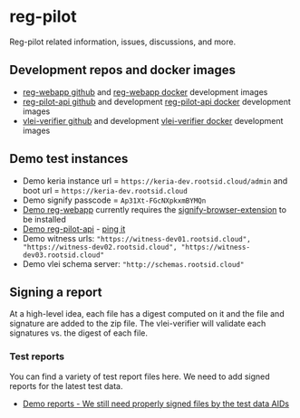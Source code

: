 # reg-pilot
Reg-pilot related information, issues, discussions, and more.

## Development repos and docker images
* [reg-webapp github](https://github.com/GLEIF-IT/reg-pilot-webapp) and [reg-webapp docker](https://hub.docker.com/r/2byrds/reg-webapp/tags) development images
* [reg-pilot-api github](https://github.com/GLEIF-IT/reg-pilot-api) and development [reg-pilot-api docker](https://hub.docker.com/r/2byrds/reg-pilot-api/tags) development images
* [vlei-verifier github](https://github.com/GLEIF-IT/vlei-verifier) and development [vlei-verifier docker](https://hub.docker.com/r/2byrds/vlei-verifier/tags) development images

## Demo test instances
* Demo keria instance url = ```https://keria-dev.rootsid.cloud/admin``` and boot url = ```https://keria-dev.rootsid.cloud```
* Demo signify passcode = ```Ap31Xt-FGcNXpkxmBYMQn```
* [Demo reg-webapp](https://reg-pilot-webapp-test.rootsid.cloud/) currently requires the [signify-browser-extension](https://github.com/WebOfTrust/signify-browser-extension) to be installed
* [Demo reg-pilot-api](https://reg-api-test.rootsid.cloud/doc#/) - [ping it](https://reg-api-test.rootsid.cloud/ping)
* Demo witness urls: ```"https://witness-dev01.rootsid.cloud", 
                    "https://witness-dev02.rootsid.cloud",
                    "https://witness-dev03.rootsid.cloud"```
* Demo vlei schema server: ```"http://schemas.rootsid.cloud"```

## Signing a report
At a high-level idea, each file has a digest computed on it and the file and signature are added to the zip file. The vlei-verifier will validate each signatures vs. the digest of each file.

### Test reports
You can find a variety of test report files here. We need to add signed reports for the latest test data.
* [Demo reports - We still need properly signed files by the test data AIDs](https://github.com/GLEIF-IT/vlei-verifier/tree/main/tests/data/report)

